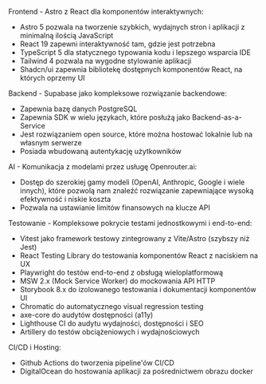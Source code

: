 Frontend - Astro z React dla komponentów interaktywnych:

- Astro 5 pozwala na tworzenie szybkich, wydajnych stron i aplikacji z minimalną ilością JavaScript
- React 19 zapewni interaktywność tam, gdzie jest potrzebna
- TypeScript 5 dla statycznego typowania kodu i lepszego wsparcia IDE
- Tailwind 4 pozwala na wygodne stylowanie aplikacji
- Shadcn/ui zapewnia bibliotekę dostępnych komponentów React, na których oprzemy UI

Backend - Supabase jako kompleksowe rozwiązanie backendowe:

- Zapewnia bazę danych PostgreSQL
- Zapewnia SDK w wielu językach, które posłużą jako Backend-as-a-Service
- Jest rozwiązaniem open source, które można hostować lokalnie lub na własnym serwerze
- Posiada wbudowaną autentykację użytkowników

AI - Komunikacja z modelami przez usługę Openrouter.ai:

- Dostęp do szerokiej gamy modeli (OpenAI, Anthropic, Google i wiele innych), które pozwolą nam znaleźć rozwiązanie zapewniające wysoką efektywność i niskie koszta
- Pozwala na ustawianie limitów finansowych na klucze API

Testowanie - Kompleksowe pokrycie testami jednostkowymi i end-to-end:

- Vitest jako framework testowy zintegrowany z Vite/Astro (szybszy niż Jest)
- React Testing Library do testowania komponentów React z naciskiem na UX
- Playwright do testów end-to-end z obsługą wieloplatformową
- MSW 2.x (Mock Service Worker) do mockowania API HTTP
- Storybook 8.x do izolowanego testowania i dokumentacji komponentów UI
- Chromatic do automatycznego visual regression testing
- axe-core do audytów dostępności (a11y)
- Lighthouse CI do audytu wydajności, dostępności i SEO
- Artillery do testów obciążeniowych i wydajnościowych

CI/CD i Hosting:

- Github Actions do tworzenia pipeline'ów CI/CD
- DigitalOcean do hostowania aplikacji za pośrednictwem obrazu docker
